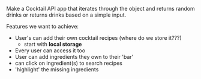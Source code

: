 Make a Cocktail API app that iterates through the object and returns random drinks or returns drinks based on a simple input. 


Features we want to achieve:
- User's can add their own cocktail recipes (where do we store it???)
  - start with **local storage**
- Every user can access it too
- User can add ingredients they own to their 'bar'
- can click on ingredient(s) to search recipes
- 'highlight' the missing ingredients
